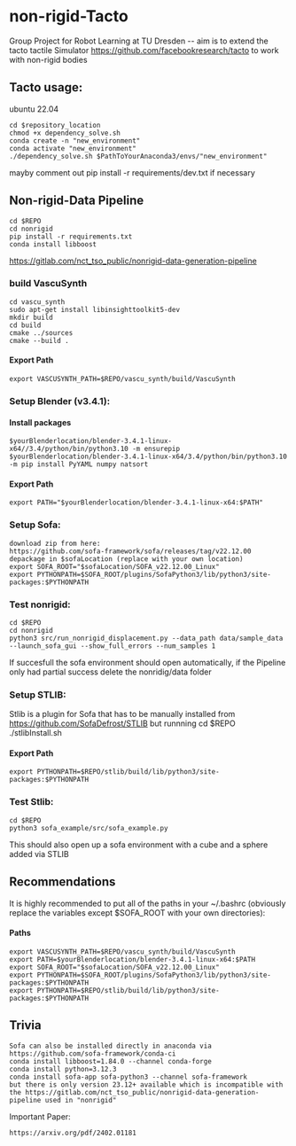 # non-rigid-Tacto
Group Project for Robot Learning at TU Dresden -- aim is to extend the tacto tactile Simulator https://github.com/facebookresearch/tacto to work with non-rigid bodies

## Tacto usage:
ubuntu 22.04

	cd $repository_location
	chmod +x dependency_solve.sh
	conda create -n "new_environment"
	conda activate "new_environment"
	./dependency_solve.sh $PathToYourAnaconda3/envs/"new_environment"

mayby comment out pip install -r requirements/dev.txt if necessary


## Non-rigid-Data Pipeline 
	cd $REPO
	cd nonrigid
	pip install -r requirements.txt
	conda install libboost
https://gitlab.com/nct_tso_public/nonrigid-data-generation-pipeline

### build VascuSynth

	cd vascu_synth
	sudo apt-get install libinsighttoolkit5-dev
	mkdir build
	cd build
	cmake ../sources
	cmake --build .
#### Export Path
	export VASCUSYNTH_PATH=$REPO/vascu_synth/build/VascuSynth

### Setup Blender (v3.4.1):
#### Install packages
	$yourBlenderlocation/blender-3.4.1-linux-x64//3.4/python/bin/python3.10 -m ensurepip
	$yourBlenderlocation/blender-3.4.1-linux-x64/3.4/python/bin/python3.10 -m pip install PyYAML numpy natsort
#### Export Path
	export PATH="$yourBlenderlocation/blender-3.4.1-linux-x64:$PATH"

### Setup Sofa:
	download zip from here:
	https://github.com/sofa-framework/sofa/releases/tag/v22.12.00
	depackage in $sofaLocation (replace with your own location)
	export SOFA_ROOT="$sofaLocation/SOFA_v22.12.00_Linux"
	export PYTHONPATH=$SOFA_ROOT/plugins/SofaPython3/lib/python3/site-packages:$PYTHONPATH
### Test nonrigid:
	cd $REPO
	cd nonrigid
	python3 src/run_nonrigid_displacement.py --data_path data/sample_data --launch_sofa_gui --show_full_errors --num_samples 1
If succesfull the sofa environment should open automatically, if the Pipeline only had partial success delete the nonridig/data folder
### Setup STLIB:
Stlib is a plugin for Sofa that has to be manually installed from https://github.com/SofaDefrost/STLIB but runnning
	cd $REPO
	./stlibInstall.sh
#### Export Path
	export PYTHONPATH=$REPO/stlib/build/lib/python3/site-packages:$PYTHONPATH
### Test Stlib:
	cd $REPO
	python3 sofa_example/src/sofa_example.py
This should also open up a sofa environment with a cube and a sphere added via STLIB

## Recommendations
It is highly recommended to put all of the paths in your ~/.bashrc (obviously replace the variables except $SOFA_ROOT with your own directories):
#### Paths
	export VASCUSYNTH_PATH=$REPO/vascu_synth/build/VascuSynth
	export PATH=$yourBlenderlocation/blender-3.4.1-linux-x64:$PATH
	export SOFA_ROOT="$sofaLocation/SOFA_v22.12.00_Linux"
	export PYTHONPATH=$SOFA_ROOT/plugins/SofaPython3/lib/python3/site-packages:$PYTHONPATH
	export PYTHONPATH=$REPO/stlib/build/lib/python3/site-packages:$PYTHONPATH
## Trivia
	Sofa can also be installed directly in anaconda via https://github.com/sofa-framework/conda-ci
	conda install libboost=1.84.0 --channel conda-forge
	conda install python=3.12.3
	conda install sofa-app sofa-python3 --channel sofa-framework
	but there is only version 23.12+ available which is incompatible with the https://gitlab.com/nct_tso_public/nonrigid-data-generation-pipeline used in "nonrigid"



    

Important Paper:

	https://arxiv.org/pdf/2402.01181
